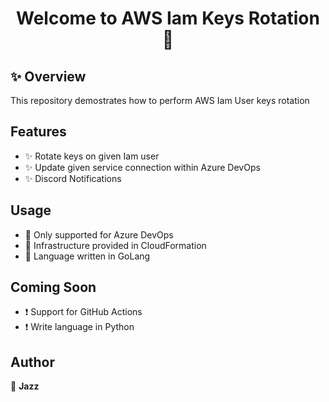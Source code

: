 <h1 align="center">Welcome to AWS Iam Keys Rotation 👋</h1>

## ✨ Overview

This repository demostrates how to perform AWS Iam User keys rotation

## Features

- ✨ Rotate keys on given Iam user
- ✨ Update given service connection within Azure DevOps
- ✨ Discord Notifications

## Usage

- 🚀 Only supported for Azure DevOps
- 🚀 Infrastructure provided in CloudFormation
- 🚀 Language written in GoLang

## Coming Soon
- ❗️ Support for GitHub Actions
- ❗️ Write language in Python

## Author

👤 **Jazz**